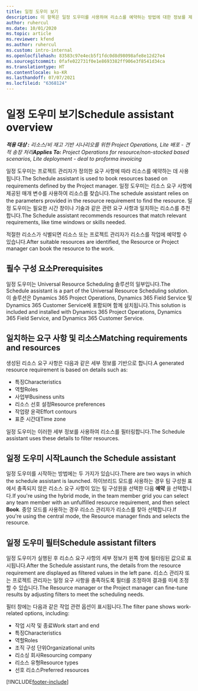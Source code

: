 ```yaml
---
title: 일정 도우미 보기
description: 이 항목은 일정 도우미를 사용하여 리소스를 예약하는 방법에 대한 정보를 제공합니다.
author: ruhercul
ms.date: 10/01/2020
ms.topic: article
ms.reviewer: kfend
ms.author: ruhercul
ms.custom: intro-internal
ms.openlocfilehash: 83583c97e4ecb5f1fdc0d8d98098afe8e12d27e4
ms.sourcegitcommit: 0fafe022731f0e1e8693382ff906e3f8541d34ca
ms.translationtype: HT
ms.contentlocale: ko-KR
ms.lasthandoff: 07/07/2021
ms.locfileid: "6368124"
---
```

# <a name="schedule-assistant-overview"></a><span data-ttu-id="9e3c7-103">일정 도우미 보기</span><span class="sxs-lookup"><span data-stu-id="9e3c7-103">Schedule assistant overview</span></span>

<span data-ttu-id="9e3c7-104">_**적용 대상 :** 리소스/비 재고 기반 시나리오를 위한 Project Operations, Lite 배포 - 견적 송장 처리_</span><span class="sxs-lookup"><span data-stu-id="9e3c7-104">_**Applies To:** Project Operations for resource/non-stocked based scenarios, Lite deployment - deal to proforma invoicing_</span></span>

<span data-ttu-id="9e3c7-105">일정 도우미는 프로젝트 관리자가 정의한 요구 사항에 따라 리소스를 예약하는 데 사용됩니다.</span><span class="sxs-lookup"><span data-stu-id="9e3c7-105">The Schedule assistant is used to book resources based on requirements defined by the Project manager.</span></span> <span data-ttu-id="9e3c7-106">일정 도우미는 리소스 요구 사항에 제공된 매개 변수를 사용하여 리소스를 찾습니다.</span><span class="sxs-lookup"><span data-stu-id="9e3c7-106">The schedule assistant relies on the parameters provided in the resource requirement to find the resource.</span></span> <span data-ttu-id="9e3c7-107">일정 도우미는 필요한 시간 창이나 기술과 같은 관련 요구 사항과 일치하는 리소스를 추천합니다.</span><span class="sxs-lookup"><span data-stu-id="9e3c7-107">The Schedule assistant recommends resources that match relevant requirements, like time windows or skills needed.</span></span>

<span data-ttu-id="9e3c7-108">적절한 리소스가 식별되면 리소스 또는 프로젝트 관리자가 리소스를 작업에 예약할 수 있습니다.</span><span class="sxs-lookup"><span data-stu-id="9e3c7-108">After suitable resources are identified, the Resource or Project manager can book the resource to the work.</span></span>

## <a name="prerequisites"></a><span data-ttu-id="9e3c7-109">필수 구성 요소</span><span class="sxs-lookup"><span data-stu-id="9e3c7-109">Prerequisites</span></span>

<span data-ttu-id="9e3c7-110">일정 도우미는 Universal Resource Scheduling 솔루션의 일부입니다.</span><span class="sxs-lookup"><span data-stu-id="9e3c7-110">The Schedule assistant is a part of the Universal Resource Scheduling solution.</span></span> <span data-ttu-id="9e3c7-111">이 솔루션은 Dynamics 365 Project Operations, Dynamics 365 Field Service 및 Dynamics 365 Customer Service에 포함되며 함께 설치됩니다.</span><span class="sxs-lookup"><span data-stu-id="9e3c7-111">This solution is included and installed with Dynamics 365 Project Operations, Dynamics 365 Field Service, and Dynamics 365 Customer Service.</span></span>

## <a name="matching-requirements-and-resources"></a><span data-ttu-id="9e3c7-112">일치하는 요구 사항 및 리소스</span><span class="sxs-lookup"><span data-stu-id="9e3c7-112">Matching requirements and resources</span></span>

<span data-ttu-id="9e3c7-113">생성된 리소스 요구 사항은 다음과 같은 세부 정보를 기반으로 합니다.</span><span class="sxs-lookup"><span data-stu-id="9e3c7-113">A generated resource requirement is based on details such as:</span></span>

-   <span data-ttu-id="9e3c7-114">특징</span><span class="sxs-lookup"><span data-stu-id="9e3c7-114">Characteristics</span></span>
-   <span data-ttu-id="9e3c7-115">역할</span><span class="sxs-lookup"><span data-stu-id="9e3c7-115">Roles</span></span>
-   <span data-ttu-id="9e3c7-116">사업부</span><span class="sxs-lookup"><span data-stu-id="9e3c7-116">Business units</span></span>
-   <span data-ttu-id="9e3c7-117">리소스 선호 설정</span><span class="sxs-lookup"><span data-stu-id="9e3c7-117">Resource preferences</span></span>
-   <span data-ttu-id="9e3c7-118">작업량 윤곽</span><span class="sxs-lookup"><span data-stu-id="9e3c7-118">Effort contours</span></span>
-   <span data-ttu-id="9e3c7-119">표준 시간대</span><span class="sxs-lookup"><span data-stu-id="9e3c7-119">Time zone</span></span>

<span data-ttu-id="9e3c7-120">일정 도우미는 이러한 세부 정보를 사용하여 리소스를 필터링합니다.</span><span class="sxs-lookup"><span data-stu-id="9e3c7-120">The Schedule assistant uses these details to filter resources.</span></span>

## <a name="launch-the-schedule-assistant"></a><span data-ttu-id="9e3c7-121">일정 도우미 시작</span><span class="sxs-lookup"><span data-stu-id="9e3c7-121">Launch the Schedule assistant</span></span>

<span data-ttu-id="9e3c7-122">일정 도우미를 시작하는 방법에는 두 가지가 있습니다.</span><span class="sxs-lookup"><span data-stu-id="9e3c7-122">There are two ways in which the schedule assistant is launched.</span></span> <span data-ttu-id="9e3c7-123">하이브리드 모드를 사용하는 경우 팀 구성원 표에서 충족되지 않은 리소스 요구 사항이 있는 팀 구성원을 선택한 다음 **예약** 을 선택합니다.</span><span class="sxs-lookup"><span data-stu-id="9e3c7-123">If you're using the hybrid mode, in the team member grid you can select any team member with an unfulfilled resource requirement, and then select **Book**.</span></span> <span data-ttu-id="9e3c7-124">중앙 모드를 사용하는 경우 리소스 관리자가 리소스를 찾아 선택합니다.</span><span class="sxs-lookup"><span data-stu-id="9e3c7-124">If you're using the central mode, the Resource manager finds and selects the resource.</span></span>

## <a name="schedule-assistant-filters"></a><span data-ttu-id="9e3c7-125">일정 도우미 필터</span><span class="sxs-lookup"><span data-stu-id="9e3c7-125">Schedule assistant filters</span></span>

<span data-ttu-id="9e3c7-126">일정 도우미가 실행된 후 리소스 요구 사항의 세부 정보가 왼쪽 창에 필터링된 값으로 표시됩니다.</span><span class="sxs-lookup"><span data-stu-id="9e3c7-126">After the Schedule assistant runs, the details from the resource requirement are displayed as filtered values in the left pane.</span></span> <span data-ttu-id="9e3c7-127">리소스 관리자 또는 프로젝트 관리자는 일정 요구 사항을 충족하도록 필터를 조정하여 결과를 미세 조정할 수 있습니다.</span><span class="sxs-lookup"><span data-stu-id="9e3c7-127">The Resource manager or the Project manager can fine-tune results by adjusting filters to meet the scheduling needs.</span></span>

<span data-ttu-id="9e3c7-128">필터 창에는 다음과 같은 작업 관련 옵션이 표시됩니다.</span><span class="sxs-lookup"><span data-stu-id="9e3c7-128">The filter pane shows work-related options, including:</span></span>

-   <span data-ttu-id="9e3c7-129">작업 시작 및 종료</span><span class="sxs-lookup"><span data-stu-id="9e3c7-129">Work start and end</span></span>
-   <span data-ttu-id="9e3c7-130">특징</span><span class="sxs-lookup"><span data-stu-id="9e3c7-130">Characteristics</span></span>
-   <span data-ttu-id="9e3c7-131">역할</span><span class="sxs-lookup"><span data-stu-id="9e3c7-131">Roles</span></span>
-   <span data-ttu-id="9e3c7-132">조직 구성 단위</span><span class="sxs-lookup"><span data-stu-id="9e3c7-132">Organizational units</span></span>
-   <span data-ttu-id="9e3c7-133">리소싱 회사</span><span class="sxs-lookup"><span data-stu-id="9e3c7-133">Resourcing company</span></span>
-   <span data-ttu-id="9e3c7-134">리소스 유형</span><span class="sxs-lookup"><span data-stu-id="9e3c7-134">Resource types</span></span>
-   <span data-ttu-id="9e3c7-135">선호 리소스</span><span class="sxs-lookup"><span data-stu-id="9e3c7-135">Preferred resources</span></span>


[!INCLUDE[footer-include](../includes/footer-banner.md)]